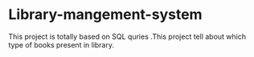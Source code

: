 # Library-mangement-system
This project is totally based on SQL quries .This project  tell about which type of books present in library.
